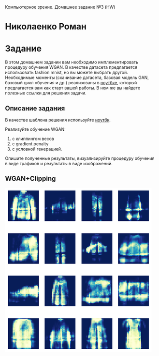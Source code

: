  Компьютерное зрение. Домашнее задание №3 (HW)
# Николаенко Роман

# Задание

В этом домашнем задании вам необходимо имплементировать процедуру обучения WGAN. В качестве датасета предлагается использовать fashion mnist, но вы можете выбрать другой. Необходимые моменты (скачивание датасета, базовая модель GAN, базовый цикл обучения и др.) реализованы в [ноутбке](https://colab.research.google.com/github/AlexeyRogS/cv_course/blob/main/week5/gan_hw.ipynb), который предлагается вам как старт вашей работы. В нем же вы найдете полезные ссылки для решения задачи.

## Описание задания
В качестве шаблона решения используйте [ноутбк](https://colab.research.google.com/github/AlexeyRogS/cv_course/blob/main/week5/gan_hw.ipynb). 

Реализуйте обучение WGAN: 
1. с клиппингом весов
1. с gradient penalty
1. c условной генерацией. 

Опишите полученные результаты, визуализируйте процедуру обучения в виде графиков и результаты в виде изображений.

## WGAN+Clipping 

![ScreenShot](img/WGAN+Clipping.png)



